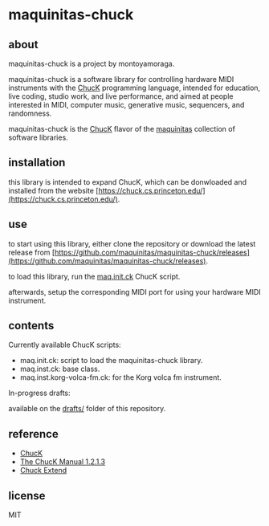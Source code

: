 # maquinitas-chuck

## about  

maquinitas-chuck is a project by montoyamoraga.

maquinitas-chuck is a software library for controlling hardware MIDI instruments with the [ChucK](https://chuck.cs.princeton.edu/) programming language, intended for education, live coding, studio work, and live performance, and aimed at people interested in MIDI, computer music, generative music, sequencers, and randomness.

maquinitas-chuck is the [ChucK](http://chuck.cs.princeton.edu/) flavor of the [maquinitas](https://github.com/maquinitas) collection of software libraries.

## installation

this library is intended to expand ChucK, which can be donwloaded and installed from the website [https://chuck.cs.princeton.edu/](https://chuck.cs.princeton.edu/).

## use

to start using this library, either clone the repository or download the latest release from [https://github.com/maquinitas/maquinitas-chuck/releases](https://github.com/maquinitas/maquinitas-chuck/releases).

to load this library, run the [maq.init.ck](/scripts/maq.init.ck) ChucK script.

afterwards, setup the corresponding MIDI port for using your hardware MIDI instrument.

## contents

Currently available ChucK scripts:

* maq.init.ck: script to load the maquinitas-chuck library.
* maq.inst.ck: base class.
* maq.inst.korg-volca-fm.ck: for the Korg volca fm instrument.

In-progress drafts:

available on the [drafts/](drafts/) folder of this repository.

## reference

* [ChucK](http://chuck.cs.princeton.edu/)
* [The ChucK Manual 1.2.1.3](http://chuck.cs.princeton.edu/release/files/chuck_manual.pdf)
* [Chuck Extend](http://chuck.stanford.edu/extend/)

## license

MIT
